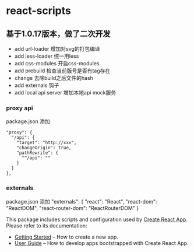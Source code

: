 # react-scripts

## 基于1.0.17版本，做了二次开发
- add url-loader 增加对svg的打包编译
- add less-loader 统一用less
- add css-modules 开启css-modules
- add prebuild 检查当前版号是否有tag存在
- change 去除build之后文件的hash
- add externals 钩子
- add local api server 增加本地api mock服务

### proxy api
package.json 添加 
```
"proxy": {
  "/api": {
    "target": "http://xxx",
    "changeOrigin": true,
    "pathRewrite": {
      "^/api": ""
    }
  }
},
```

### externals 
package.json 添加
"externals": {
  "react": "React",
  "react-dom": "ReactDOM",
  "react-router-dom": "ReactRouterDOM"
}

This package includes scripts and configuration used by [Create React App](https://github.com/facebookincubator/create-react-app).<br>
Please refer to its documentation:

* [Getting Started](https://github.com/facebookincubator/create-react-app/blob/master/README.md#getting-started) – How to create a new app.
* [User Guide](https://github.com/facebookincubator/create-react-app/blob/master/packages/react-scripts/template/README.md) – How to develop apps bootstrapped with Create React App.
